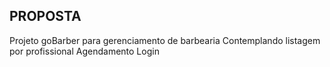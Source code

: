 ## PROPOSTA
Projeto goBarber para gerenciamento de barbearia
Contemplando listagem por profissional
Agendamento
Login
